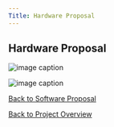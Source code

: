 ```yaml
---
Title: Hardware Proposal
---
```


## Hardware Proposal

![image caption](https://media.discordapp.net/attachments/1062096006642147503/1079521786380681256/image.png?width=1228&height=904)

![image caption](https://media.discordapp.net/attachments/1062096006642147503/1079521833122009180/image.png?width=1231&height=904)

[Back to Software Proposal](SoftwareProposal.md)

[Back to Project Overview](index.md)
